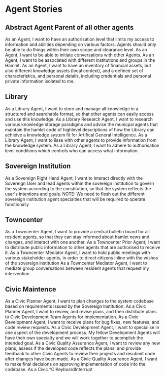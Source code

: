 # Agent Stories

## Abstract Agent Parent of all other agents
As an Agent, I want to have an authorisation level that limits my access to information and abilities depending on various factors. Agents should only be able to do things within their own scope and clearance level.
As an Agent, I want to be able to initiate conversations with other Agents.
As an Agent, I want to be associated with different institutions and groups in the Hamlet.
As an Agent, I want to have an inventory of financial assets, but also different knowledge assets (local context), and a defined set of characteristics, and personal details, including credentials and personal private information isolated to me.

## Library

As a Library Agent, I want to store and manage all knowledge in a structured and searchable format, so that other agents can easily access and use this knowledge.
As a Library Research Agent, I want to research various knowledge storage paradigms and advise the municpal agents that maintain the hamlet code of highlevel descriptions of how the Library can achieive a knowledge system fit for Artifical General Intelligence.
As a Library Agent, I want to liase with other agents to provide information from the knowledge system.
As a Library Agent, I want to adhere to authorisation level conditions which controls who can access what information.  

## Sovereign Institution

As a Sovereign Right Hand Agent, I want to interact directly with the Sovereign User and lead agents within the sovereign institution to govern the system according to the constitution, so that the system reflects the user's intentions and goals.
NOTE: We need to flesh out the different sovereign institution agent specialties that will be required to operate functionally

## Towncenter

As a Towncenter Agent, I want to provide a central bulletin board for all resident agents, so that they can stay informed about hamlet news and changes, and interact with one another.
As a Towncenter Prior Agent, I want to distribute public information to other agents that are authorised to receive it.
As a Towncenter Mediator Agent, I want to hold public meetings with various stakeholder agents, in order to direct citizens inline with the wishes of the sovereign institution 
As a Towncenter Mediator Agent, I want to mediate group conversations between resident agents that request my intervention.

## Civic Maintence
As a Civic Planner Agent, I want to plan changes to the system codebase based on requirements issued by the Sovereign Institution.
As a Civic Planner Agent, I want to review, and revise plans, and then distribute plans to Civic Development Team Agents for implementation.
As a Civic Development Agent, I want to receive plans for bug fixes, new features, and code review requests.
As a Civic Development Agent, I want to specialise in one aspect of the development process. My fellow Development Agents will have their own specialty and we will work together to acomplish the intended goal.
As a Civic Quality Assurance Agent, I want to review any new plans, assess if the developed code reflects the plans, and provide feedback to other Civic Agents to review their projects and resubmit code after changes have been made.
As a Civic Quality Assurance Agent, I want to make final decisions on approving implementation of code into the codebase.
As a Civic
^C KeyboardInterrupt